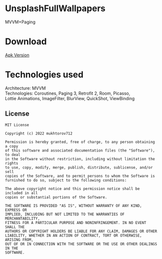 # UnsplashFullWallpapers
MVVM+Paging
# Download
[Apk Version](https://github.com/mukhtorov712/UnsplashFullWallpapers/raw/master/UnsplashFullWallpapers.apk)
# Technologies used
Architecture: MVVM </br>
Technologies: Coroutines, Paging 3, Retrofit 2, Room, Picasso, </br>
Lottie Animations, ImageFilter, BlurView, QuickShot, ViewBinding



License
--------

    MIT License

    Copyright (c) 2022 mukhtorov712

    Permission is hereby granted, free of charge, to any person obtaining a copy
    of this software and associated documentation files (the "Software"), to deal
    in the Software without restriction, including without limitation the rights
    to use, copy, modify, merge, publish, distribute, sublicense, and/or sell
    copies of the Software, and to permit persons to whom the Software is
    furnished to do so, subject to the following conditions:

    The above copyright notice and this permission notice shall be included in all
    copies or substantial portions of the Software.

    THE SOFTWARE IS PROVIDED "AS IS", WITHOUT WARRANTY OF ANY KIND, EXPRESS OR
    IMPLIED, INCLUDING BUT NOT LIMITED TO THE WARRANTIES OF MERCHANTABILITY,
    FITNESS FOR A PARTICULAR PURPOSE AND NONINFRINGEMENT. IN NO EVENT SHALL THE
    AUTHORS OR COPYRIGHT HOLDERS BE LIABLE FOR ANY CLAIM, DAMAGES OR OTHER
    LIABILITY, WHETHER IN AN ACTION OF CONTRACT, TORT OR OTHERWISE, ARISING FROM,
    OUT OF OR IN CONNECTION WITH THE SOFTWARE OR THE USE OR OTHER DEALINGS IN THE
    SOFTWARE.
